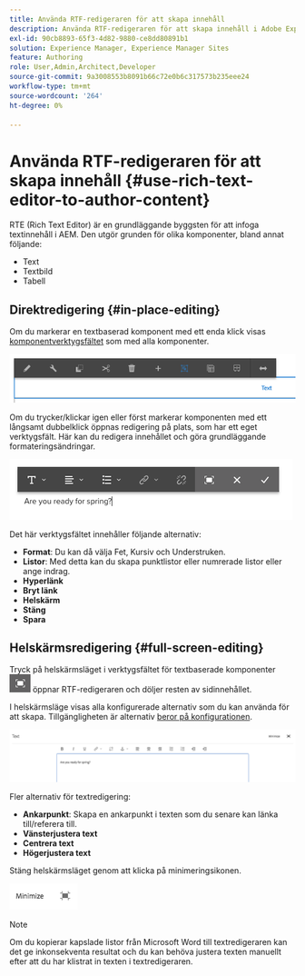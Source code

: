 ```yaml
---
title: Använda RTF-redigeraren för att skapa innehåll
description: Använda RTF-redigeraren för att skapa innehåll i Adobe Experience Manager 6.5.
exl-id: 90cb8893-65f3-4d82-9880-ce8dd80891b1
solution: Experience Manager, Experience Manager Sites
feature: Authoring
role: User,Admin,Architect,Developer
source-git-commit: 9a3008553b8091b66c72e0b6c317573b235eee24
workflow-type: tm+mt
source-wordcount: '264'
ht-degree: 0%

---
```


# Använda RTF-redigeraren för att skapa innehåll {#use-rich-text-editor-to-author-content}

RTE (Rich Text Editor) är en grundläggande byggsten för att infoga textinnehåll i AEM. Den utgör grunden för olika komponenter, bland annat följande:

* Text
* Textbild
* Tabell

## Direktredigering {#in-place-editing}

Om du markerar en textbaserad komponent med ett enda klick visas [komponentverktygsfältet](/help/sites-authoring/editing-content.md#edit-configure-copy-cut-delete-paste) som med alla komponenter.

![screen_shot_2018-03-2163054](assets/screen_shot_2018-03-21at163054.png)

Om du trycker/klickar igen eller först markerar komponenten med ett långsamt dubbelklick öppnas redigering på plats, som har ett eget verktygsfält. Här kan du redigera innehållet och göra grundläggande formateringsändringar.

![screen_shot_2018-03-21at163214](assets/screen_shot_2018-03-21at163214.png)

Det här verktygsfältet innehåller följande alternativ:

* **Format**: Du kan då välja Fet, Kursiv och Understruken.
* **Listor**: Med detta kan du skapa punktlistor eller numrerade listor eller ange indrag.
* **Hyperlänk**
* **Bryt länk**
* **Helskärm**
* **Stäng**
* **Spara**

## Helskärmsredigering {#full-screen-editing}

Tryck på helskärmsläget i verktygsfältet för textbaserade komponenter ![Fullskärmsläge](do-not-localize/screen_shot_2018-03-21at163236.png) öppnar RTF-redigeraren och döljer resten av sidinnehållet.

I helskärmsläge visas alla konfigurerade alternativ som du kan använda för att skapa. Tillgängligheten är alternativ [beror på konfigurationen](/help/sites-administering/rich-text-editor.md).

![screen_shot_2018-03-21at163248](assets/screen_shot_2018-03-21at163248.png)

Fler alternativ för textredigering:

* **Ankarpunkt**: Skapa en ankarpunkt i texten som du senare kan länka till/referera till.
* **Vänsterjustera text**
* **Centrera text**
* **Högerjustera text**

Stäng helskärmsläget genom att klicka på minimeringsikonen.

![screen_shot_2018-03-2163323](assets/screen_shot_2018-03-21at163323.png)

>[!NOTE]
>
>Om du kopierar kapslade listor från Microsoft Word till textredigeraren kan det ge inkonsekventa resultat och du kan behöva justera texten manuellt efter att du har klistrat in texten i textredigeraren.
